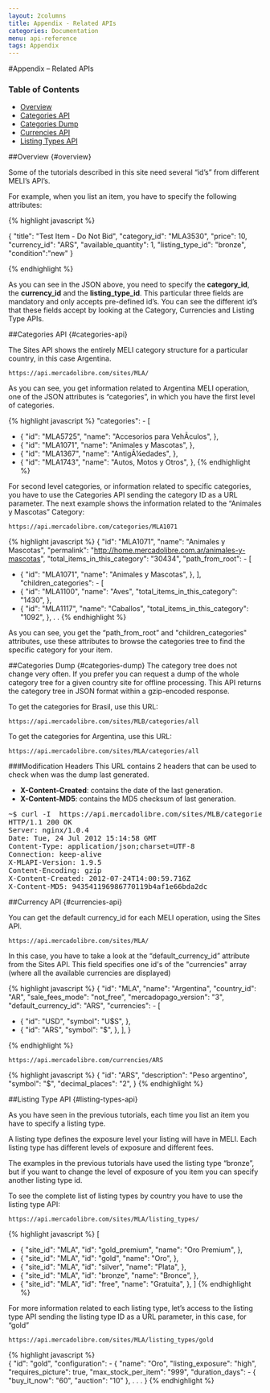 ```yaml
---
layout: 2columns
title: Appendix - Related APIs
categories: Documentation
menu: api-reference
tags: Appendix
---
```


#Appendix – Related APIs

### Table of Contents
- [Overview](#overview)
- [Categories API](#categories-api)
- [Categories Dump](#categories-dump)
- [Currencies API](#currencies-api)
- [Listing Types API](#listing-types-api)


##Overview {#overview}

Some of the tutorials described in this site need several “id’s” from different MELI’s API’s.

For example, when you list an item, you have to specify the following attributes:

{% highlight javascript %}

{
"title": "Test Item - Do Not Bid",
"category_id": "MLA3530",
"price": 10,
"currency_id": "ARS",
"available_quantity": 1,
"listing_type_id": "bronze",
"condition":"new"
}

{% endhighlight %}

As you can see in the JSON above, you need to specify the **category_id**, the **currency_id** and the **listing_type_id**. This particular three fields are mandatory and only accepts pre-defined id’s. You can see the different id’s that these fields accept by looking at the Category, Currencies and Listing Type APIs.



##Categories API {#categories-api}

The Sites API shows the entirely MELI category structure for a particular country, in this case Argentina.

	https://api.mercadolibre.com/sites/MLA/  
As you can see, you get information related to Argentina MELI operation, one of the JSON attributes is “categories”, in which you have the first level of categories.

{% highlight javascript %}
"categories": - [
- {
"id": "MLA5725",
"name": "Accesorios para VehÃ­culos",
},
- {
"id": "MLA1071",
"name": "Animales y Mascotas",
},
- {
"id": "MLA1367",
"name": "AntigÃ¼edades",
},
- {
"id": "MLA1743",
"name": "Autos, Motos y Otros",
},
{% endhighlight %}


For second level categories, or information related to specific categories, you have to use the Categories API sending the category ID as a URL parameter. The next example shows the information related to the “Animales y Mascotas” Category:

	https://api.mercadolibre.com/categories/MLA1071

{% highlight javascript %}
{
"id": "MLA1071",
"name": "Animales y Mascotas",
"permalink": "http://home.mercadolibre.com.ar/animales-y-mascotas",
"total_items_in_this_category": "30434",
"path_from_root": - [
- {
"id": "MLA1071",
"name": "Animales y Mascotas",
},
],
"children_categories": - [
- {
"id": "MLA1100",
"name": "Aves",
"total_items_in_this_category": "1430",
},
- {
"id": "MLA1117",
"name": "Caballos",
"total_items_in_this_category": "1092",
},
.
.
{% endhighlight %}

As you can see, you get the “path_from_root” and "children_categories" attributes, use these attributes to browse the categories tree to find the specific category for your item.

##Categories Dump {#categories-dump}
The category tree does not change very often. If you prefer you can request a dump of the whole category tree for a given country site for offline processing.
This API returns the category tree in JSON format within a gzip-encoded response.

To get the categories for Brasil, use this URL:

	https://api.mercadolibre.com/sites/MLB/categories/all

To get the categories for Argentina, use this URL:

	https://api.mercadolibre.com/sites/MLA/categories/all

###Modification Headers
This URL contains 2 headers that can be used to check when was the dump last generated.

- **X-Content-Created**: contains the date of the last generation.
- **X-Content-MD5**: contains the MD5 checksum of last generation.

<pre class='terminal'>
~$ curl -I  https://api.mercadolibre.com/sites/MLB/categories/all
HTTP/1.1 200 OK
Server: nginx/1.0.4
Date: Tue, 24 Jul 2012 15:14:58 GMT
Content-Type: application/json;charset=UTF-8
Connection: keep-alive
X-MLAPI-Version: 1.9.5
Content-Encoding: gzip
X-Content-Created: 2012-07-24T14:00:59.716Z
X-Content-MD5: 943541196986770119b4af1e66bda2dc
</pre>



##Currency API {#currencies-api}

You can get the default currency_id for each MELI operation, using the Sites API.

	https://api.mercadolibre.com/sites/MLA/
In this case, you have to take a look at the “default_currency_id” attribute from the Sites API. This field specifies one id's of the "currencies" array (where all the available currencies are displayed)


{% highlight javascript %}
{
"id": "MLA",
"name": "Argentina",
"country_id": "AR",
"sale_fees_mode": "not_free",
"mercadopago_version": "3",
"default_currency_id": "ARS",
"currencies": - [
- {
"id": "USD",
"symbol": "U$S",
},
- {
"id": "ARS",
"symbol": "$",
},
],
}

{% endhighlight %}  
  
	https://api.mercadolibre.com/currencies/ARS
{% highlight javascript %}
{
"id": "ARS",
"description": "Peso argentino",
"symbol": "$",
"decimal_places": "2",
}
{% endhighlight %}




##Listing Type API {#listing-types-api}

As you have seen in the previous tutorials, each time you list an item you have to specify a listing type.

A listing type defines the exposure level your listing will have in MELI. Each listing type has different levels of exposure and different fees.

The examples in the previous tutorials have used the listing type “bronze”, but if you want to change the level of exposure of you item you can specify another listing type id.

To see the complete list of listing types by country you have to use the listing type API:

	https://api.mercadolibre.com/sites/MLA/listing_types/

{% highlight javascript %}
[
- {
"site_id": "MLA",
"id": "gold_premium",
"name": "Oro Premium",
},
- {
"site_id": "MLA",
"id": "gold",
"name": "Oro",
},
- {
"site_id": "MLA",
"id": "silver",
"name": "Plata",
},
- {
"site_id": "MLA",
"id": "bronze",
"name": "Bronce",
},
- {
"site_id": "MLA",
"id": "free",
"name": "Gratuita",
},
]
{% endhighlight %}

For more information related to each listing type, let’s access to the listing type API sending the listing type ID as a URL parameter, in this case, for “gold”

	https://api.mercadolibre.com/sites/MLA/listing_types/gold

{% highlight javascript %}	
{
"id": "gold",
"configuration": - {
"name": "Oro",
"listing_exposure": "high",
"requires_picture": true,
"max_stock_per_item": "999",
"duration_days": - {
"buy_it_now": "60",
"auction": "10"
},
.
.
.
}
{% endhighlight %}
